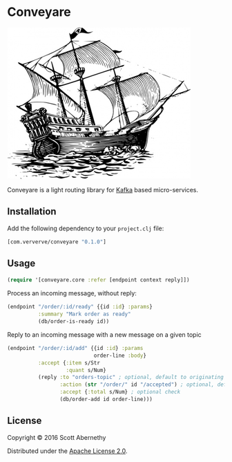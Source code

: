 # Conveyare

![](conveyare.jpg)

Conveyare is a light routing library for [Kafka](https://kafka.apache.org) based micro-services.

## Installation

Add the following dependency to your `project.clj` file:

```clj
[com.ververve/conveyare "0.1.0"]
```

## Usage

```clj
(require '[conveyare.core :refer [endpoint context reply]])
```

Process an incoming message, without reply:

```clj
(endpoint "/order/:id/ready" {{id :id} :params}
          :summary "Mark order as ready"
          (db/order-is-ready id))
```

Reply to an incoming message with a new message on a given topic

```clj
(endpoint "/order/:id/add" {{id :id} :params
                            order-line :body}
          :accept {:item s/Str
                   :quant s/Num}
          (reply :to "orders-topic" ; optional, default to originating topic
                 :action (str "/order/" id "/accepted") ; optional, default to originating action
                 :accept {:total s/Num} ; optional check
                 (db/order-add id order-line)))
```

## License

Copyright © 2016 Scott Abernethy

Distributed under the [Apache License 2.0](http://www.apache.org/licenses/LICENSE-2.0).
